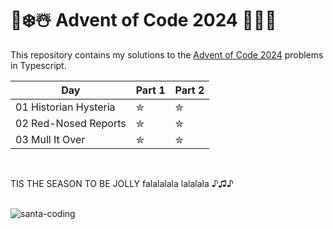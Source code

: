 # 🎄❄️☃️ Advent of Code 2024 🎅🎁🦌

This repository contains my solutions to the [Advent of Code 2024](https://adventofcode.com/2024) problems in Typescript.

| Day | Part 1 | Part 2 |
| --- | ------ | ------ |
| 01 Historian Hysteria  | ✮ | ✮ |
| 02 Red-Nosed Reports | ✮ | ✮ |
| 03 Mull It Over | ✮ | ✮ |

<br>

TIS THE SEASON TO BE JOLLY falalalala lalalala ♪♫♪

<br>

<img src="https://cdn.dribbble.com/users/98824/screenshots/3174023/day-1-dribbble.gif" alt="santa-coding"/>